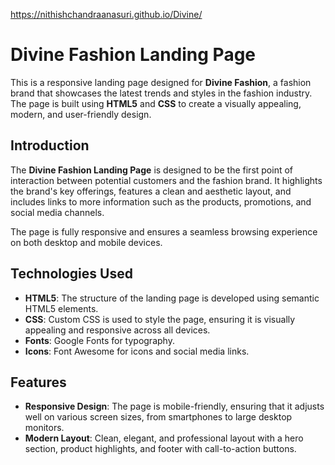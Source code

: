 https://nithishchandraanasuri.github.io/Divine/

# Divine Fashion Landing Page

This is a responsive landing page designed for **Divine Fashion**, a fashion brand that showcases the latest trends and styles in the fashion industry. The page is built using **HTML5** and **CSS** to create a visually appealing, modern, and user-friendly design.



## Introduction
The **Divine Fashion Landing Page** is designed to be the first point of interaction between potential customers and the fashion brand. It highlights the brand's key offerings, features a clean and aesthetic layout, and includes links to more information such as the products, promotions, and social media channels.

The page is fully responsive and ensures a seamless browsing experience on both desktop and mobile devices.

## Technologies Used
- **HTML5**: The structure of the landing page is developed using semantic HTML5 elements.
- **CSS**: Custom CSS is used to style the page, ensuring it is visually appealing and responsive across all devices.
- **Fonts**: Google Fonts for typography.
- **Icons**: Font Awesome for icons and social media links.

## Features
- **Responsive Design**: The page is mobile-friendly, ensuring that it adjusts well on various screen sizes, from smartphones to large desktop monitors.
- **Modern Layout**: Clean, elegant, and professional layout with a hero section, product highlights, and footer with call-to-action buttons.



